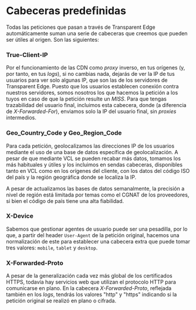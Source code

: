 # Cabeceras predefinidas

Todas las peticiones que pasan a través de Transparent Edge automáticamente suman una serie de cabeceras que creemos que pueden ser útiles al origen. Son las siguientes:

### True-Client-IP

Por el funcionamiento de las CDN como _proxy_ inverso, en tus orígenes (y, por tanto, en tus _logs_), si no cambias nada, dejarás de ver la IP de tus usuarios para ver solo algunas IP, que son las de los servidores de Transparent Edge. Puesto que los usuarios establecen conexión contra nuestros servidores, somos nosotros los que hacemos la petición a los tuyos en caso de que la petición resulte un _MISS_. Para que tengas trazabilidad del usuario final, incluimos esta cabecera, donde (a diferencia de _X-Forwarded-For_), enviamos solo la IP del usuario final, sin _proxies_ intermedios.

### Geo\_Country\_Code y Geo\_Region\_Code

Para cada petición, geolocalizamos las direcciones IP de los usuarios mediante el uso de una base de datos específica de geolocalización. A pesar de que mediante VCL se pueden recabar más datos, tomamos los más habituales y útiles y los incluimos en sendas cabeceras, disponibles tanto en VCL como en los orígenes del cliente, con los datos del código ISO del país y la región geográfica donde se localiza la IP.

A pesar de actualizamos las bases de datos semanalmente, la precisión a nivel de región está limitada por temas como el CGNAT de los proveedores, si bien el código de país tiene una alta fiabilidad.

### X-Device

Sabemos que gestionar agentes de usuario puede ser una pesadilla, por lo que, a partir del header `User-Agent` de la petición original, hacemos una normalización de este para establecer una cabecera extra que puede tomar tres valores: `mobile`, `tablet` y `desktop`.

### X-Forwarded-Proto

A pesar de la generalización cada vez más global de los certificados HTTPS, todavía hay servicios web que utilizan el protocolo HTTP para comunicarse en plano. En la cabecera _X-Forwarded-Proto_, reflejada también en los _logs_, tendrás los valores "http" y "https" indicando si la petición original se realizó en plano o cifrada.

&#x20;

